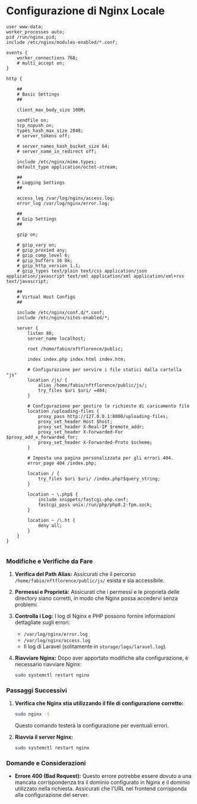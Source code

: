 # Configurazione di Nginx Locale

```nginx
user www-data;
worker_processes auto;
pid /run/nginx.pid;
include /etc/nginx/modules-enabled/*.conf;

events {
    worker_connections 768;
    # multi_accept on;
}

http {

    ##
    # Basic Settings
    ##

    client_max_body_size 100M;

    sendfile on;
    tcp_nopush on;
    types_hash_max_size 2048;
    # server_tokens off;

    # server_names_hash_bucket_size 64;
    # server_name_in_redirect off;

    include /etc/nginx/mime.types;
    default_type application/octet-stream;

    ##
    # Logging Settings
    ##

    access_log /var/log/nginx/access.log;
    error_log /var/log/nginx/error.log;

    ##
    # Gzip Settings
    ##

    gzip on;

    # gzip_vary on;
    # gzip_proxied any;
    # gzip_comp_level 6;
    # gzip_buffers 16 8k;
    # gzip_http_version 1.1;
    # gzip_types text/plain text/css application/json application/javascript text/xml application/xml application/xml+rss text/javascript;

    ##
    # Virtual Host Configs
    ##

    include /etc/nginx/conf.d/*.conf;
    include /etc/nginx/sites-enabled/*;

    server {
        listen 80;
        server_name localhost;

        root /home/fabio/nftflorence/public;

        index index.php index.html index.htm;

        # Configurazione per servire i file statici dalla cartella "js"
        location /js/ {
            alias /home/fabio/nftflorence/public/js/;
            try_files $uri $uri/ =404;
        }

        # Configurazione per gestire le richieste di caricamento file
        location /uploading-files {
            proxy_pass http://127.0.0.1:8000/uploading-files;
            proxy_set_header Host $host;
            proxy_set_header X-Real-IP $remote_addr;
            proxy_set_header X-Forwarded-For $proxy_add_x_forwarded_for;
            proxy_set_header X-Forwarded-Proto $scheme;
        }

        # Imposta una pagina personalizzata per gli errori 404.
        error_page 404 /index.php;

        location / {
            try_files $uri $uri/ /index.php?$query_string;
        }

        location ~ \.php$ {
            include snippets/fastcgi-php.conf;
            fastcgi_pass unix:/run/php/php8.2-fpm.sock;
        }

        location ~ /\.ht {
            deny all;
        }
    }
}


```

### Modifiche e Verifiche da Fare

1. **Verifica del Path Alias:**
   Assicurati che il percorso `/home/fabio/nftflorence/public/js/` esista e sia accessibile. 


2. **Permessi e Proprietà:**
   Assicurati che i permessi e le proprietà delle directory siano corretti, in modo che Nginx possa accedervi senza problemi.

3. **Controlla i Log:**
   I log di Nginx e PHP possono fornire informazioni dettagliate sugli errori:
   - `/var/log/nginx/error.log`
   - `/var/log/nginx/access.log`
   - Il log di Laravel (solitamente in `storage/logs/laravel.log`).

5. **Riavviare Nginx:**
   Dopo aver apportato modifiche alla configurazione, è necessario riavviare Nginx:
   ```sh
   sudo systemctl restart nginx
   ```

### Passaggi Successivi

1. **Verifica che Nginx stia utilizzando il file di configurazione corretto:**
   ```sh
   sudo nginx -t
   ```
   Questo comando testerà la configurazione per eventuali errori.

2. **Riavvia il server Nginx:**
   ```sh
   sudo systemctl restart nginx
   ```

### Domande e Considerazioni

- **Errore 400 (Bad Request):** Questo errore potrebbe essere dovuto a una mancata corrispondenza tra il dominio configurato in Nginx e il dominio utilizzato nella richiesta. Assicurati che l'URL nel frontend corrisponda alla configurazione del server.
